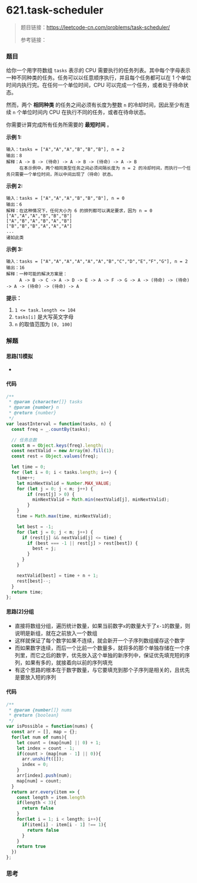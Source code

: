 # 621.task-scheduler

> 题目链接：https://leetcode-cn.com/problems/task-scheduler/
>
> 参考链接：
>

### 题目

给你一个用字符数组 `tasks` 表示的 CPU 需要执行的任务列表。其中每个字母表示一种不同种类的任务。任务可以以任意顺序执行，并且每个任务都可以在 1 个单位时间内执行完。在任何一个单位时间，CPU 可以完成一个任务，或者处于待命状态。

然而，两个 **相同种类** 的任务之间必须有长度为整数 `n` 的冷却时间，因此至少有连续 `n` 个单位时间内 CPU 在执行不同的任务，或者在待命状态。

你需要计算完成所有任务所需要的 **最短时间** 。

**示例 1:**

```
输入：tasks = ["A","A","A","B","B","B"], n = 2
输出：8
解释：A -> B -> (待命) -> A -> B -> (待命) -> A -> B
     在本示例中，两个相同类型任务之间必须间隔长度为 n = 2 的冷却时间，而执行一个任务只需要一个单位时间，所以中间出现了（待命）状态。
```

**示例 2:**

```
输入：tasks = ["A","A","A","B","B","B"], n = 0
输出：6
解释：在这种情况下，任何大小为 6 的排列都可以满足要求，因为 n = 0
["A","A","A","B","B","B"]
["A","B","A","B","A","B"]
["B","B","B","A","A","A"]
...
诸如此类
```

**示例 3:**

```
输入：tasks = ["A","A","A","A","A","A","B","C","D","E","F","G"], n = 2
输出：16
解释：一种可能的解决方案是：
     A -> B -> C -> A -> D -> E -> A -> F -> G -> A -> (待命) -> (待命) -> A -> (待命) -> (待命) -> A
```

**提示：**

1. `1 <= task.length <= 104`
2. `tasks[i]` 是大写英文字母
3. `n` 的取值范围为 `[0, 100]`



### 解题

#### 思路[1]模拟

* 

#### 代码

```javascript
/**
 * @param {character[]} tasks
 * @param {number} n
 * @return {number}
 */
var leastInterval = function(tasks, n) {
  const freq = _.countBy(tasks);

  // 任务总数
  const m = Object.keys(freq).length;
  const nextValid = new Array(m).fill(1);
  const rest = Object.values(freq);

  let time = 0;
  for (let i = 0; i < tasks.length; i++) {
    time++;
    let minNextValid = Number.MAX_VALUE;
    for (let j = 0; j < m; j++) {
        if (rest[j] > 0) {
          minNextValid = Math.min(nextValid[j], minNextValid);
        }
    }
    time = Math.max(time, minNextValid);

    let best = -1;
    for (let j = 0; j < m; j++) {
      if (rest[j] && nextValid[j] <= time) {
        if (best === -1 || rest[j] > rest[best]) {
          best = j;
        }
      }
    }

    nextValid[best] = time + n + 1;
    rest[best]--;
  }
  return time;
};
```

#### 思路[2]分组

* 直接将数组分组，遍历统计数量，如果当前数字`x`的数量大于了`x-1`的数量，则说明是新组，就在之前放入一个数组
* 这样就保证了每个数字如果不连续，就会新开一个子序列数组缓存这个数字
* 而如果数字连续，而后一个比前一个数量多，就将多的那个单独存储在一个序列里，而它之后的数字，优先放入这个单独的新序列中，保证优先填充短的序列，如果有多的，就接着向以前的序列填充
* 有这个思路的根本在于数字数量，与它要填充到那个子序列是相关的，且优先是要放入短的序列

#### 代码

```javascript
/**
 * @param {number[]} nums
 * @return {boolean}
 */
var isPossible = function(nums) {
  const arr = [], map = {};
  for(let num of nums){
    let count = (map[num] || 0) + 1;
    let index = count - 1;
    if(count > (map[num - 1] || 0)){
      arr.unshift([]);
      index = 0;
    }
    arr[index].push(num);
    map[num] = count;
  }
  return arr.every(item => {
    const length = item.length
    if(length < 3){
      return false
    }
    for(let i = 1; i < length; i++){
      if(item[i] - item[i - 1] !== 1){
        return false
      }
    }
    return true
  })
};
```



### 思考

